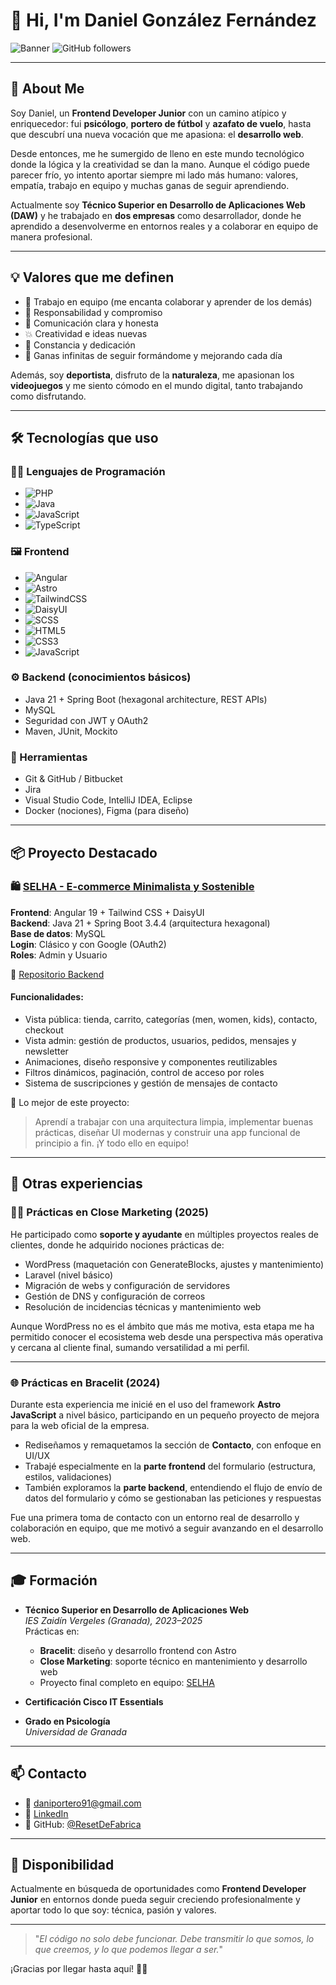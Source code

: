 # 👋 Hi, I'm Daniel González Fernández

![Banner](https://img.shields.io/badge/Frontend--Developer-Angular--Tailwind--SCSS-blueviolet?style=for-the-badge)
![GitHub followers](https://img.shields.io/github/followers/ResetDeFabrica?style=social)

---

## 🚀 About Me

Soy Daniel, un **Frontend Developer Junior** con un camino atípico y enriquecedor: fui **psicólogo**, **portero de fútbol** y **azafato de vuelo**, hasta que descubrí una nueva vocación que me apasiona: el **desarrollo web**.

Desde entonces, me he sumergido de lleno en este mundo tecnológico donde la lógica y la creatividad se dan la mano. Aunque el código puede parecer frío, yo intento aportar siempre mi lado más humano: valores, empatía, trabajo en equipo y muchas ganas de seguir aprendiendo.

Actualmente soy **Técnico Superior en Desarrollo de Aplicaciones Web (DAW)** y he trabajado en **dos empresas** como desarrollador, donde he aprendido a desenvolverme en entornos reales y a colaborar en equipo de manera profesional.

---

## 💡 Valores que me definen

- 🤝 Trabajo en equipo (me encanta colaborar y aprender de los demás)
- 🎯 Responsabilidad y compromiso
- 💬 Comunicación clara y honesta
- 💥 Creatividad e ideas nuevas
- 💪 Constancia y dedicación
- 🚀 Ganas infinitas de seguir formándome y mejorando cada día

Además, soy **deportista**, disfruto de la **naturaleza**, me apasionan los **videojuegos** y me siento cómodo en el mundo digital, tanto trabajando como disfrutando.

---

## 🛠️ Tecnologías que uso

### 🧑‍💻 Lenguajes de Programación
- ![PHP](https://img.shields.io/badge/PHP-777BB4?logo=php&logoColor=white)
- ![Java](https://img.shields.io/badge/Java-ED8B00?logo=openjdk&logoColor=white)
- ![JavaScript](https://img.shields.io/badge/JavaScript-F7DF1E?logo=javascript&logoColor=black)
- ![TypeScript](https://img.shields.io/badge/TypeScript-3178C6?logo=typescript&logoColor=white)

### 🖼️ Frontend
- ![Angular](https://img.shields.io/badge/Angular-DD0031?logo=angular&logoColor=white)
- ![Astro](https://img.shields.io/badge/Astro-000000?logo=astro&logoColor=white)
- ![TailwindCSS](https://img.shields.io/badge/TailwindCSS-38B2AC?logo=tailwindcss&logoColor=white)
- ![DaisyUI](https://img.shields.io/badge/DaisyUI-FF69B4?logo=daisyui&logoColor=white)
- ![SCSS](https://img.shields.io/badge/SCSS-hotpink?logo=sass&logoColor=white)
- ![HTML5](https://img.shields.io/badge/HTML5-E34F26?logo=html5&logoColor=white)
- ![CSS3](https://img.shields.io/badge/CSS3-1572B6?logo=css3&logoColor=white)
- ![JavaScript](https://img.shields.io/badge/JavaScript-F7DF1E?logo=javascript&logoColor=black)

### ⚙️ Backend (conocimientos básicos)
- Java 21 + Spring Boot (hexagonal architecture, REST APIs)
- MySQL
- Seguridad con JWT y OAuth2
- Maven, JUnit, Mockito

### 🧰 Herramientas
- Git & GitHub / Bitbucket
- Jira
- Visual Studio Code, IntelliJ IDEA, Eclipse
- Docker (nociones), Figma (para diseño)

---

## 📦 Proyecto Destacado

### 🛍️ [SELHA - E-commerce Minimalista y Sostenible](https://bitbucket.org/finalproyect/tienda-frontend)

**Frontend**: Angular 19 + Tailwind CSS + DaisyUI  
**Backend**: Java 21 + Spring Boot 3.4.4 (arquitectura hexagonal)  
**Base de datos**: MySQL  
**Login**: Clásico y con Google (OAuth2)  
**Roles**: Admin y Usuario

📁 [Repositorio Backend](https://bitbucket.org/finalproyect/tienda-backend)

#### Funcionalidades:
- Vista pública: tienda, carrito, categorías (men, women, kids), contacto, checkout
- Vista admin: gestión de productos, usuarios, pedidos, mensajes y newsletter
- Animaciones, diseño responsive y componentes reutilizables
- Filtros dinámicos, paginación, control de acceso por roles
- Sistema de suscripciones y gestión de mensajes de contacto

🧠 Lo mejor de este proyecto:
> Aprendí a trabajar con una arquitectura limpia, implementar buenas prácticas, diseñar UI modernas y construir una app funcional de principio a fin. ¡Y todo ello en equipo!

---

## 🧪 Otras experiencias

### 👨‍💻 Prácticas en **Close Marketing** (2025)

He participado como **soporte y ayudante** en múltiples proyectos reales de clientes, donde he adquirido nociones prácticas de:

- WordPress (maquetación con GenerateBlocks, ajustes y mantenimiento)
- Laravel (nivel básico)
- Migración de webs y configuración de servidores
- Gestión de DNS y configuración de correos
- Resolución de incidencias técnicas y mantenimiento web

Aunque WordPress no es el ámbito que más me motiva, esta etapa me ha permitido conocer el ecosistema web desde una perspectiva más operativa y cercana al cliente final, sumando versatilidad a mi perfil.

---

### 🌐 Prácticas en **Bracelit** (2024)

Durante esta experiencia me inicié en el uso del framework **Astro JavaScript** a nivel básico, participando en un pequeño proyecto de mejora para la web oficial de la empresa.

- Rediseñamos y remaquetamos la sección de **Contacto**, con enfoque en UI/UX
- Trabajé especialmente en la **parte frontend** del formulario (estructura, estilos, validaciones)
- También exploramos la **parte backend**, entendiendo el flujo de envío de datos del formulario y cómo se gestionaban las peticiones y respuestas

Fue una primera toma de contacto con un entorno real de desarrollo y colaboración en equipo, que me motivó a seguir avanzando en el desarrollo web.

---

## 🎓 Formación

- **Técnico Superior en Desarrollo de Aplicaciones Web**  
  _IES Zaidín Vergeles (Granada), 2023–2025_  
  Prácticas en:
  - **Bracelit**: diseño y desarrollo frontend con Astro
  - **Close Marketing**: soporte técnico en mantenimiento y desarrollo web
  - Proyecto final completo en equipo: [SELHA](#selha---e-commerce-minimalista-y-sostenible)

- **Certificación Cisco IT Essentials**

- **Grado en Psicología**  
  _Universidad de Granada_

---

## 📫 Contacto

- 📧 daniportero91@gmail.com
- 💼 [LinkedIn](https://www.linkedin.com/in/daniel-gonz%C3%A1lez-fern%C3%A1ndez-a5b7922ab)
- 🧑 GitHub: [@ResetDeFabrica](https://github.com/ResetDeFabrica)

---

## 📌 Disponibilidad

Actualmente en búsqueda de oportunidades como **Frontend Developer Junior** en entornos donde pueda seguir creciendo profesionalmente y aportar todo lo que soy: técnica, pasión y valores.

---

> "_El código no solo debe funcionar. Debe transmitir lo que somos, lo que creemos, y lo que podemos llegar a ser._"

¡Gracias por llegar hasta aquí! 🚀✨

<!--
**ResetDeFabrica/ResetDeFabrica** is a ✨ _special_ ✨ repository because its `README.md` (this file) appears on your GitHub profile.

Here are some ideas to get you started:

- 🔭 I’m currently working on ...
- 🌱 I’m currently learning ...
- 👯 I’m looking to collaborate on ...
- 🤔 I’m looking for help with ...
- 💬 Ask me about ...
- 📫 How to reach me: ...
- 😄 Pronouns: ...
- ⚡ Fun fact: ...
-->
